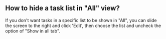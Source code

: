 ## How to hide a task list in "All" view?
If you don't want tasks in a specific list to be shown in "All", you can slide the screen to the right and click 'Edit', then choose the list and uncheck the option of "Show in all tab".

